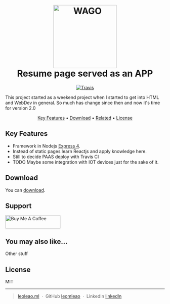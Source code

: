 <h1 align="center">
  <br>
  <a href="http://leoleao.ml"><img src="https://rawgit.com/leomleao/myself/dev/public/myself.jpg" alt="WAGO" width="200"></a>
  <br>
      Resume page served as an APP
  <br>
</h1>


<p align="center">
  <a href="https://travis-ci.org/leomleao/myself">
    <img src="https://travis-ci.org/leomleao/myself.svg?branch=dev"
         alt="Travis">
  </a>  
</p>

This project started as a weekend project when I started to get into HTML and WebDev in general. So much has change since then and now it's time for version 2.0

<p align="center"> 
  <a href="#key-features">Key Features</a> •
  <a href="#download">Download</a> •
  <a href="#related">Related</a> •
  <a href="#license">License</a>
</p>



## Key Features



* Framework in Nodejs [Express 4](http://expressjs.com/).
* Instead of static pages learn Reactjs and apply knowledge here.
* Still to decide PAAS  deploy with Travis CI
* TODO Maybe some integration with IOT devices just for the sake of it.


## Download


You can [download](https://github.com/leomleao/myself).



## Support

<a href="https://www.buymeacoff.ee/yM2zt6U9F" target="_blank"><img src="https://www.buymeacoffee.com/assets/img/custom_images/purple_img.png" alt="Buy Me A Coffee" style="height: 41px !important;width: 174px !important;box-shadow: 0px 3px 2px 0px rgba(190, 190, 190, 0.5) !important;-webkit-box-shadow: 0px 3px 2px 0px rgba(190, 190, 190, 0.5) !important;" ></a>

## You may also like...

Other stuff

## License

MIT

---

> [leoleao.ml](https://www.leoleao.ml) &nbsp;&middot;&nbsp;
> GitHub [leomleao](https://github.com/leomleao) &nbsp;&middot;&nbsp;
> LinkedIn [linkedIn](http://linkedin.com/in/leaoleo)
